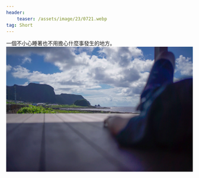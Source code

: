```yaml
---
header:
    teaser: /assets/image/23/0721.webp
tag: Short
---
```

一個不小心睡著也不用擔心什麼事發生的地方。
![](/assets/image/23/0721.webp)
